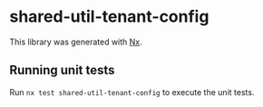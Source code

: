 # shared-util-tenant-config

This library was generated with [Nx](https://nx.dev).

## Running unit tests

Run `nx test shared-util-tenant-config` to execute the unit tests.
